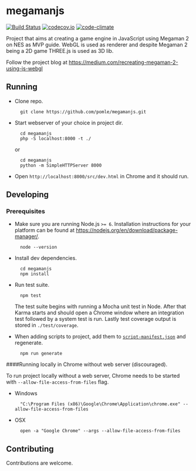 # megamanjs
[![Build Status](https://travis-ci.org/pomle/megamanjs.svg?branch=master)][1]
[![codecov.io](https://codecov.io/github/pomle/megamanjs/coverage.svg?branch=master)](https://codecov.io/github/pomle/megamanjs?branch=master)
[![code-climate](https://codeclimate.com/github/pomle/megamanjs/badges/gpa.svg)](https://codeclimate.com/github/pomle/megamanjs)

Project that aims at creating a game engine in JavaScript using Megaman 2 on NES as MVP guide. WebGL is used as renderer and despite Megaman 2 being a 2D game THREE.js is used as 3D lib.

Follow the project blog at https://medium.com/recreating-megaman-2-using-js-webgl

## Running

* Clone repo.

        git clone https://github.com/pomle/megamanjs.git

* Start webserver of your choice in project dir.

        cd megamanjs
        php -S localhost:8000 -t ./
        
   or

        cd megamanjs
        python -m SimpleHTTPServer 8000
  
* Open `http://localhost:8000/src/dev.html` in Chrome and it should run.


## Developing

### Prerequisites

* Make sure you are running Node.js `>= 6`. Installation instructions for your platform can be found at https://nodejs.org/en/download/package-manager/.

        node --version

* Install dev dependencies.

        cd megamanjs
        npm install

* Run test suite.

        npm test

    The test suite begins with running a Mocha unit test in Node. After that Karma starts and should open a Chrome window where an integration test followed by a system test is run. Lastly test coverage output is stored in `./test/coverage`.

* When adding scripts to project, add them to [`script-manifest.json`](https://github.com/pomle/megamanjs/blob/master/src/script-manifest.json) and regenerate.

        npm run generate


####Running locally in Chrome without web server (discouraged).

To run project locally without a web server, Chrome needs to be started with `--allow-file-access-from-files` flag.

* Windows

        "C:\Program Files (x86)\Google\Chrome\Application\chrome.exe" --allow-file-access-from-files

* OSX

        open -a "Google Chrome" --args --allow-file-access-from-files
    
## Contributing

Contributions are welcome.

[1]: https://travis-ci.org/pomle/megamanjs
